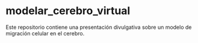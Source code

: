 # modelar_cerebro_virtual
Este repositorio contiene una presentación divulgativa sobre un modelo de migración celular en el cerebro.
